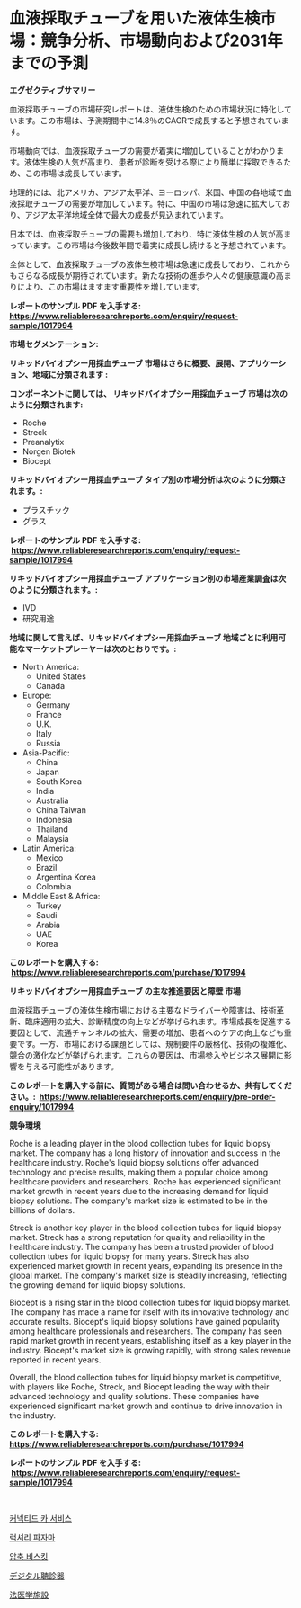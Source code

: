 <p><h1>血液採取チューブを用いた液体生検市場：競争分析、市場動向および2031年までの予測</h1></p><p><strong>エグゼクティブサマリー</strong></p>
<p><p>血液採取チューブの市場研究レポートは、液体生検のための市場状況に特化しています。この市場は、予測期間中に14.8％のCAGRで成長すると予想されています。 </p><p>市場動向では、血液採取チューブの需要が着実に増加していることがわかります。液体生検の人気が高まり、患者が診断を受ける際により簡単に採取できるため、この市場は成長しています。</p><p>地理的には、北アメリカ、アジア太平洋、ヨーロッパ、米国、中国の各地域で血液採取チューブの需要が増加しています。特に、中国の市場は急速に拡大しており、アジア太平洋地域全体で最大の成長が見込まれています。</p><p>日本では、血液採取チューブの需要も増加しており、特に液体生検の人気が高まっています。この市場は今後数年間で着実に成長し続けると予想されています。</p><p>全体として、血液採取チューブの液体生検市場は急速に成長しており、これからもさらなる成長が期待されています。新たな技術の進歩や人々の健康意識の高まりにより、この市場はますます重要性を増しています。</p></p>
<p><strong>レポートのサンプル PDF を入手する: <a href="https://www.reliableresearchreports.com/enquiry/request-sample/1017994">https://www.reliableresearchreports.com/enquiry/request-sample/1017994</a></strong></p>
<p><strong>市場セグメンテーション:</strong></p>
<p><strong> リキッドバイオプシー用採血チューブ 市場はさらに概要、展開、アプリケーション、地域に分類されます :</strong></p>
<p><strong>コンポーネントに関しては、 リキッドバイオプシー用採血チューブ 市場は次のように分類されます: &nbsp;</strong></p>
<p><ul><li>Roche</li><li>Streck</li><li>Preanalytix</li><li>Norgen Biotek</li><li>Biocept</li></ul></p>
<p><strong> リキッドバイオプシー用採血チューブ タイプ別の市場分析は次のように分類されます。:</strong></p>
<p><ul><li>プラスチック</li><li>グラス</li></ul></p>
<p><strong>レポートのサンプル PDF を入手する: &nbsp;<a href="https://www.reliableresearchreports.com/enquiry/request-sample/1017994">https://www.reliableresearchreports.com/enquiry/request-sample/1017994</a></strong></p>
<p><strong> リキッドバイオプシー用採血チューブ アプリケーション別の市場産業調査は次のように分類されます。:</strong></p>
<p><ul><li>IVD</li><li>研究用途</li></ul></p>
<p><strong>地域に関して言えば、リキッドバイオプシー用採血チューブ 地域ごとに利用可能なマーケットプレーヤーは次のとおりです。:</strong></p>
<p><ul>
    <li>
        North America:
        <ul>
            <li>United States</li>
            <li>Canada</li>
        </ul>
    </li>
    <li>
        Europe:
        <ul>
            <li>Germany</li>
            <li>France</li>
            <li>U.K.</li>
            <li>Italy</li>
            <li>Russia</li>
        </ul>
    </li>
    <li>
        Asia-Pacific:
        <ul>
            <li>China</li>
            <li>Japan</li>
            <li>South Korea</li>
            <li>India</li>
            <li>Australia</li>
            <li>China Taiwan</li>
            <li>Indonesia</li>
            <li>Thailand</li>
            <li>Malaysia</li>
        </ul>
    </li>
    <li>
        Latin America:
        <ul>
            <li>Mexico</li>
            <li>Brazil</li>
            <li>Argentina Korea</li>
            <li>Colombia</li>
        </ul>
    </li>
    <li>
        Middle East & Africa:
        <ul>
            <li>Turkey</li>
            <li>Saudi</li>
            <li>Arabia</li>
            <li>UAE</li>
            <li>Korea</li>
        </ul>
    </li>
    </ul></p>
<p><strong>このレポートを購入する: &nbsp;<a href="https://www.reliableresearchreports.com/purchase/1017994">https://www.reliableresearchreports.com/purchase/1017994</a></strong></p>
<p><strong>リキッドバイオプシー用採血チューブ の主な推進要因と障壁 市場</strong></p>
<p><p>血液採取チューブの液体生検市場における主要なドライバーや障害は、技術革新、臨床適用の拡大、診断精度の向上などが挙げられます。市場成長を促進する要因として、流通チャンネルの拡大、需要の増加、患者へのケアの向上なども重要です。一方、市場における課題としては、規制要件の厳格化、技術の複雑化、競合の激化などが挙げられます。これらの要因は、市場参入やビジネス展開に影響を与える可能性があります。</p></p>
<p><strong>このレポートを購入する前に、質問がある場合は問い合わせるか、共有してください。:&nbsp; <a href="https://www.reliableresearchreports.com/enquiry/pre-order-enquiry/1017994">https://www.reliableresearchreports.com/enquiry/pre-order-enquiry/1017994</a></strong></p>
<p><strong>競争環境</strong></p>
<p><p>Roche is a leading player in the blood collection tubes for liquid biopsy market. The company has a long history of innovation and success in the healthcare industry. Roche's liquid biopsy solutions offer advanced technology and precise results, making them a popular choice among healthcare providers and researchers. Roche has experienced significant market growth in recent years due to the increasing demand for liquid biopsy solutions. The company's market size is estimated to be in the billions of dollars.</p><p>Streck is another key player in the blood collection tubes for liquid biopsy market. Streck has a strong reputation for quality and reliability in the healthcare industry. The company has been a trusted provider of blood collection tubes for liquid biopsy for many years. Streck has also experienced market growth in recent years, expanding its presence in the global market. The company's market size is steadily increasing, reflecting the growing demand for liquid biopsy solutions.</p><p>Biocept is a rising star in the blood collection tubes for liquid biopsy market. The company has made a name for itself with its innovative technology and accurate results. Biocept's liquid biopsy solutions have gained popularity among healthcare professionals and researchers. The company has seen rapid market growth in recent years, establishing itself as a key player in the industry. Biocept's market size is growing rapidly, with strong sales revenue reported in recent years.</p><p>Overall, the blood collection tubes for liquid biopsy market is competitive, with players like Roche, Streck, and Biocept leading the way with their advanced technology and quality solutions. These companies have experienced significant market growth and continue to drive innovation in the industry.</p></p>
<p><strong>このレポートを購入する: &nbsp; <a href="https://www.reliableresearchreports.com/purchase/1017994">https://www.reliableresearchreports.com/purchase/1017994</a></strong></p>
<p><strong>レポートのサンプル PDF を入手する: &nbsp;<a href="https://www.reliableresearchreports.com/enquiry/request-sample/1017994">https://www.reliableresearchreports.com/enquiry/request-sample/1017994</a></strong><strong></strong></p>
<p>&nbsp;</p>
<p><p><a href="https://github.com/royErdmtyan906778/Market-Research-Report-List-1/blob/main/342972214736.md">커넥티드 카 서비스</a></p><p><a href="https://medium.com/@leeusso5656/%ED%98%B8%ED%99%94%EB%A1%9C%EC%9A%B4-%EC%9E%A0%EC%98%B7-%EC%8B%9C%EC%9E%A5-%EC%8B%9C%EC%9E%A5-cagr-%EC%8B%9C%EC%9E%A5-%ED%8A%B8%EB%A0%8C%EB%93%9C-%EB%B0%8F-%EC%84%B1%EC%9E%A5-%EC%A0%84%EB%9E%B5%EC%97%90-%EB%8C%80%ED%95%9C-%ED%86%B5%EC%B0%B0%EB%A0%A5-50a65c384880">럭셔리 파자마</a></p><p><a href="https://medium.com/@cierrahayes1930/%EC%95%95%EC%B6%95-%EB%B9%84%EC%8A%A4%ED%82%B7-%EC%8B%9C%EC%9E%A5-%EC%A0%84%EB%A7%9D-%EC%82%B0%EC%97%85-%EA%B0%9C%EC%9A%94-%EB%B0%8F-%EC%98%88%EC%B8%A1-2024%EB%85%84%EB%B6%80%ED%84%B0-2031%EB%85%84%EA%B9%8C%EC%A7%80-296f3f8dc5e0">압축 비스킷</a></p><p><a href="https://medium.com/@jasohung45456/%E3%83%87%E3%82%B8%E3%82%BF%E3%83%AB%E8%81%B4%E8%A8%BA%E5%99%A8%E3%81%AE%E5%B8%82%E5%A0%B4%E8%A6%8F%E6%A8%A1%E3%81%AF-%E3%82%B0%E3%83%AD%E3%83%BC%E3%83%90%E3%83%AB%E7%94%A3%E6%A5%AD%E3%81%AB%E3%81%8A%E3%81%91%E3%82%8B%E6%9C%80%E9%81%A9%E3%81%AA%E3%83%9E%E3%83%BC%E3%82%B1%E3%83%86%E3%82%A3%E3%83%B3%E3%82%B0%E3%83%81%E3%83%A3%E3%83%8D%E3%83%AB%E3%82%92%E6%98%8E%E3%82%89%E3%81%8B%E3%81%AB%E3%81%99%E3%82%8B-9f562d9a330b">デジタル聴診器</a></p><p><a href="https://medium.com/@lillianamurazik2023/%E8%A7%A3%E6%9E%90%E6%B3%95%E7%A7%91%E8%AE%BE%E6%96%BD%E5%B8%82%E5%9C%BA-%E5%85%A8%E7%90%83%E4%BA%A7%E4%B8%9A%E8%A7%82%E7%82%B9%E5%92%8C%E9%A2%84%E6%B5%8B-2024%E5%B9%B4%E8%87%B32031%E5%B9%B4-b716c34fea07">法医学施設</a></p></p>